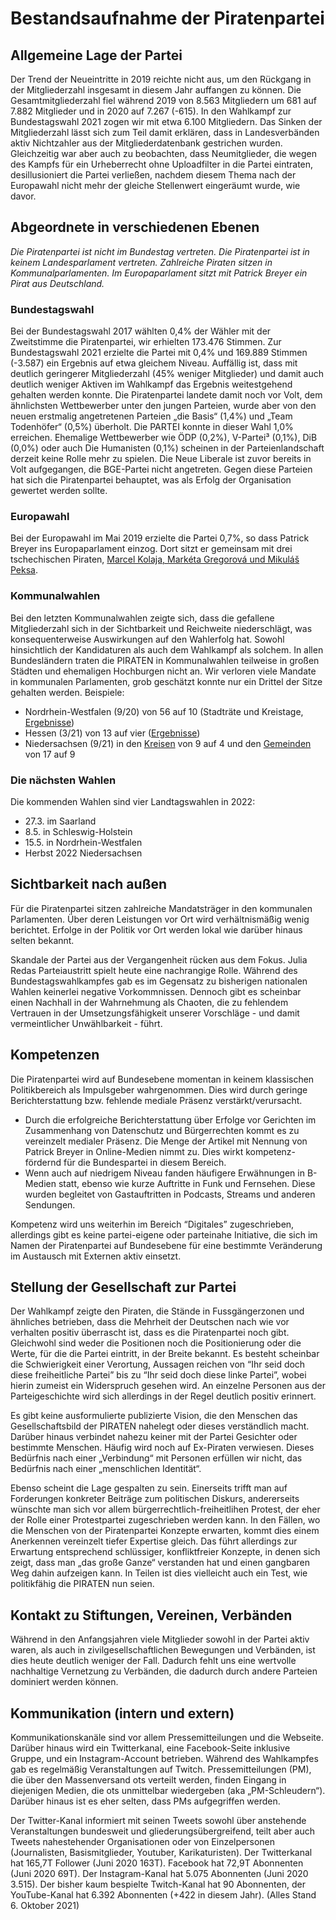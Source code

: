 # Bestandsaufnahme der Piratenpartei

## Allgemeine Lage der Partei

Der Trend der Neueintritte in 2019 reichte nicht aus, um den Rückgang in der Mitgliederzahl insgesamt in diesem Jahr auffangen zu können. Die Gesamtmitgliederzahl fiel während 2019 von 8.563 Mitgliedern um 681 auf 7.882 Mitglieder und in 2020 auf 7.267 (-615). In den Wahlkampf zur Bundestagswahl 2021 zogen wir mit etwa 6.100 Mitgliedern. Das Sinken der Mitgliederzahl lässt sich zum Teil damit erklären, dass in Landesverbänden aktiv Nichtzahler aus der Mitgliederdatenbank gestrichen wurden. Gleichzeitig war aber auch zu beobachten, dass Neumitglieder, die wegen des Kampfs für ein Urheberrecht ohne Uploadfilter in die Partei eintraten, desillusioniert die Partei verließen, nachdem diesem Thema nach der Europawahl nicht mehr der gleiche Stellenwert eingeräumt wurde, wie davor.

## Abgeordnete in verschiedenen Ebenen

_Die Piratenpartei ist nicht im Bundestag vertreten. Die Piratenpartei ist in keinem Landesparlament vertreten. Zahlreiche Piraten sitzen in Kommunalparlamenten. Im Europaparlament sitzt mit Patrick Breyer ein Pirat aus Deutschland._

### Bundestagswahl
Bei der Bundestagswahl 2017 wählten 0,4% der Wähler mit der Zweitstimme die Piratenpartei, wir erhielten 173.476 Stimmen. Zur Bundestagswahl 2021 erzielte die Partei mit 0,4% und 169.889 Stimmen (-3.587) ein Ergebnis auf etwa gleichem Niveau. Auffällig ist, dass mit deutlich geringerer Mitgliederzahl (45% weniger Mitglieder) und damit auch deutlich weniger Aktiven im Wahlkampf das Ergebnis weitestgehend gehalten werden konnte.
Die Piratenpartei landete damit noch vor Volt, dem ähnlichsten Wettbewerber unter den jungen Parteien, wurde aber von den neuen erstmalig angetretenen Parteien „die Basis“ (1,4%) und „Team Todenhöfer“ (0,5%) überholt. Die PARTEI konnte in dieser Wahl 1,0% erreichen.
Ehemalige Wettbewerber wie ÖDP (0,2%), V-Partei³ (0,1%), DiB (0,0%) oder auch Die Humanisten (0,1%) scheinen in der Parteienlandschaft derzeit keine Rolle mehr zu spielen. Die Neue Liberale ist zuvor bereits in Volt aufgegangen, die BGE-Partei nicht angetreten. Gegen diese Parteien hat sich die Piratenpartei behauptet, was als Erfolg der Organisation gewertet werden sollte.

### Europawahl
Bei der Europawahl im Mai 2019 erzielte die Partei 0,7%, so dass Patrick Breyer ins Europaparlament einzog. Dort sitzt er gemeinsam mit drei tschechischen Piraten, [Marcel Kolaja, Markéta Gregorová und Mikuláš Peksa](https://www.piratenpartei.de/2019/06/27/diese-vier-piraten-sind-in-das-europaparlament-eingezogen/).

### Kommunalwahlen
Bei den letzten Kommunalwahlen zeigte sich, dass die gefallene Mitgliederzahl sich in der Sichtbarkeit und Reichweite niederschlägt, was konsequenterweise Auswirkungen auf den Wahlerfolg hat. Sowohl hinsichtlich der Kandidaturen als auch dem Wahlkampf als solchem. In allen Bundesländern traten die PIRATEN in Kommunalwahlen teilweise in großen Städten und ehemaligen Hochburgen nicht an. Wir verloren viele Mandate in kommunalen Parlamenten, grob geschätzt konnte nur ein Drittel der Sitze gehalten werden.
Beispiele:
* Nordrhein-Westfalen (9/20) von 56 auf 10 (Stadträte und Kreistage, [Ergebnisse](https://www.wahlergebnisse.nrw/kommunalwahlen/2020/aktuell/a000000kw2000.shtml))
* Hessen (3/21) von 13 auf vier ([Ergebnisse](https://wahlen-statistik.hessen.de/k_2021/html/Landesergebnis))
* Niedersachsen (9/21) in den [Kreisen](https://www.aktuelle-wahlen-niedersachsen.de/KW2021/KW/000.pdf) von 9 auf 4 und den [Gemeinden](https://www.aktuelle-wahlen-niedersachsen.de/KW2021/GW/000.pdf) von 17 auf 9

### Die nächsten Wahlen
Die kommenden Wahlen sind vier Landtagswahlen in 2022:
- 27.3. im Saarland
- 8.5. in Schleswig-Holstein
- 15.5. in Nordrhein-Westfalen
- Herbst 2022 Niedersachsen  

## Sichtbarkeit nach außen

Für die Piratenpartei sitzen zahlreiche Mandatsträger in den kommunalen Parlamenten. Über deren Leistungen vor Ort wird verhältnismäßig wenig berichtet. Erfolge in der Politik vor Ort werden lokal wie darüber hinaus selten bekannt.

Skandale der Partei aus der Vergangenheit rücken aus dem Fokus. Julia Redas Parteiaustritt spielt heute eine nachrangige Rolle. Während des Bundestagswahlkampfes gab es im Gegensatz zu bisherigen nationalen Wahlen keinerlei negative Vorkommnissen. Dennoch gibt es scheinbar einen Nachhall in der Wahrnehmung als Chaoten, die zu fehlendem Vertrauen in der Umsetzungsfähigkeit unserer Vorschläge - und damit vermeintlicher Unwählbarkeit - führt.

## Kompetenzen

Die Piratenpartei wird auf Bundesebene momentan in keinem klassischen Politikbereich als Impulsgeber wahrgenommen. Dies wird durch geringe Berichterstattung bzw. fehlende mediale Präsenz verstärkt/verursacht.

- Durch die erfolgreiche Berichterstattung über Erfolge vor Gerichten im Zusammenhang von Datenschutz und Bürgerrechten kommt es zu vereinzelt medialer Präsenz. Die Menge der Artikel mit Nennung von Patrick Breyer in Online-Medien nimmt zu.  Dies wirkt kompetenz-fördernd für die Bundespartei in diesem Bereich.
- Wenn auch auf niedrigem Niveau fanden häufigere Erwähnungen in B-Medien statt, ebenso wie kurze Auftritte in Funk und Fernsehen. Diese wurden begleitet von Gastauftritten in Podcasts, Streams und anderen Sendungen.

Kompetenz wird uns weiterhin im Bereich “Digitales” zugeschrieben, allerdings gibt es keine partei-eigene oder parteinahe Initiative, die sich im Namen der Piratenpartei auf Bundesebene für eine bestimmte Veränderung im Austausch mit Externen aktiv einsetzt.

## Stellung der Gesellschaft zur Partei

Der Wahlkampf zeigte den Piraten, die Stände in Fussgängerzonen und ähnliches betrieben, dass die Mehrheit der Deutschen nach wie vor verhalten positiv überrascht ist, dass es die Piratenpartei noch gibt. Gleichwohl sind weder die Positionen noch die Positionierung oder die Werte, für die die Partei eintritt, in der Breite bekannt. Es besteht scheinbar die Schwierigkeit einer Verortung, Aussagen reichen von “Ihr seid doch diese freiheitliche Partei” bis zu “Ihr seid doch diese linke Partei”, wobei hierin zumeist ein Widerspruch gesehen wird. An einzelne Personen aus der Parteigeschichte wird sich allerdings in der Regel deutlich positiv erinnert.

Es gibt keine ausformulierte publizierte Vision, die den Menschen das Gesellschaftsbild der PIRATEN nahelegt oder dieses verständlich macht. Darüber hinaus verbindet nahezu keiner mit der Partei Gesichter oder bestimmte Menschen. Häufig wird noch auf Ex-Piraten verwiesen. Dieses Bedürfnis nach einer „Verbindung“ mit Personen erfüllen wir nicht, das Bedürfnis nach einer „menschlichen Identität“.

Ebenso scheint die Lage gespalten zu sein. Einerseits trifft man auf Forderungen konkreter Beiträge zum politischen Diskurs, andererseits wünschte man sich vor allem bürgerrechtlich-freiheitlihen Protest, der eher der Rolle einer Protestpartei zugeschrieben werden kann.
In den Fällen, wo die Menschen von der Piratenpartei Konzepte erwarten, kommt dies einem Anerkennen vereinzelt tiefer Expertise gleich. Das führt allerdings zur Erwartung entsprechend schlüssiger, konfliktfreier Konzepte, in denen sich zeigt, dass man „das große Ganze“ verstanden hat und einen gangbaren Weg dahin aufzeigen kann. In Teilen ist dies vielleicht auch ein Test, wie politikfähig die PIRATEN nun seien.

## Kontakt zu Stiftungen, Vereinen, Verbänden

Während in den Anfangsjahren viele Mitglieder sowohl in der Partei aktiv waren, als auch in zivilgesellschaftlichen Bewegungen und Verbänden, ist dies heute deutlich weniger der Fall. Dadurch fehlt uns eine wertvolle nachhaltige Vernetzung zu Verbänden, die dadurch durch andere Parteien dominiert werden können.

## Kommunikation \(intern und extern\)

Kommunikationskanäle sind vor allem Pressemitteilungen und die Webseite. Darüber hinaus wird ein Twitterkanal, eine Facebook-Seite inklusive Gruppe, und ein Instagram-Account betrieben. Während des Wahlkampfes gab es regelmäßig Veranstaltungen auf Twitch. Pressemitteilungen \(PM\), die über den Massenversand ots verteilt werden, finden Eingang in diejenigen Medien, die ots unmittelbar wiedergeben \(aka „PM-Schleudern“\). Darüber hinaus ist es eher selten, dass PMs aufgegriffen werden.

Der Twitter-Kanal informiert mit seinen Tweets sowohl über anstehende Veranstaltungen bundesweit und gliederungsübergreifend, teilt aber auch Tweets nahestehender Organisationen oder von Einzelpersonen \(Journalisten, Basismitglieder, Youtuber, Karikaturisten\). Der Twitterkanal hat 165,7T Follower (Juni 2020 163T). Facebook hat 72,9T Abonnenten (Juni 2020 69T). Der Instagram-Kanal hat 5.075 Abonnenten (Juni 2020 3.515). Der bisher kaum bespielte Twitch-Kanal hat 90 Abonnenten, der YouTube-Kanal hat 6.392 Abonnenten (+422 in diesem Jahr). \(Alles Stand 6. Oktober 2021\)

